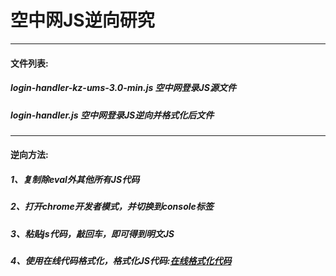 # 空中网JS逆向研究
***
#### 文件列表:
##### login-handler-kz-ums-3.0-min.js 空中网登录JS源文件
##### login-handler.js 空中网登录JS逆向并格式化后文件
***
#### 逆向方法:
##### 1、复制除eval外其他所有JS代码
##### 2、打开chrome开发者模式，并切换到console标签
##### 3、粘贴js代码，敲回车，即可得到明文JS
##### 4、使用在线代码格式化，格式化JS代码:[在线格式化代码](http://tool.oschina.net/codeformat/js/)
